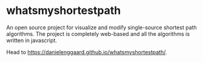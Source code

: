 # whatsmyshortestpath

An open source project for visualize and modify single-source shortest path algorithms. The project is completely web-based and all the algorithms is written in javascript.

Head to https://danielenggaard.github.io/whatsmyshortestpath/.
